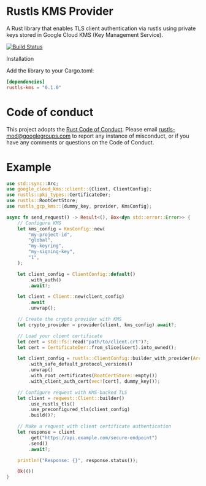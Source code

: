 # Rustls KMS Provider
A Rust library that enables TLS client authentication via rustls using private keys stored in Google Cloud KMS (Key Management Service).

[![Build Status](https://github.com/eigerco/rustls-gcp-kms/actions/workflows/ci.yaml/badge.svg?branch=main)](https://github.com/eigerco/rustls-gcp-kms/actions/workflows/ci.yaml?query=branch%3Amain)


Installation

Add the library to your Cargo.toml:

```toml
[dependencies]
rustls-kms = "0.1.0"
```

# Code of conduct

This project adopts the [Rust Code of Conduct](https://www.rust-lang.org/policies/code-of-conduct).
Please email rustls-mod@googlegroups.com to report any instance of misconduct, or if you
have any comments or questions on the Code of Conduct.

# Example

```rust
use std::sync::Arc;
use google_cloud_kms::client::{Client, ClientConfig};
use rustls::pki_types::CertificateDer;
use rustls::RootCertStore;
use rustls_gcp_kms::{dummy_key, provider, KmsConfig};

async fn send_request() -> Result<(), Box<dyn std::error::Error>> {
    // Configure KMS
    let kms_config = KmsConfig::new(
        "my-project-id",
        "global",
        "my-keyring",
        "my-signing-key",
        "1",
    );

    let client_config = ClientConfig::default()
        .with_auth()
        .await?;

    let client = Client::new(client_config)
        .await
        .unwrap();

    // Create the crypto provider with KMS
    let crypto_provider = provider(client, kms_config).await?;

    // Load your client certificate
    let cert = std::fs::read("path/to/client.crt")?;
    let cert = CertificateDer::from_slice(&cert).into_owned();

    let client_config = rustls::ClientConfig::builder_with_provider(Arc::new(crypto_provider))
        .with_safe_default_protocol_versions()
        .unwrap()
        .with_root_certificates(RootCertStore::empty())
        .with_client_auth_cert(vec![cert], dummy_key());

    // Configure reqwest with KMS-backed TLS
    let client = reqwest::Client::builder()
        .use_rustls_tls()
        .use_preconfigured_tls(client_config)
        .build()?;

    // Make a request with client certificate authentication
    let response = client
        .get("https://api.example.com/secure-endpoint")
        .send()
        .await?;

    println!("Response: {}", response.status());

    Ok(())
}
```
